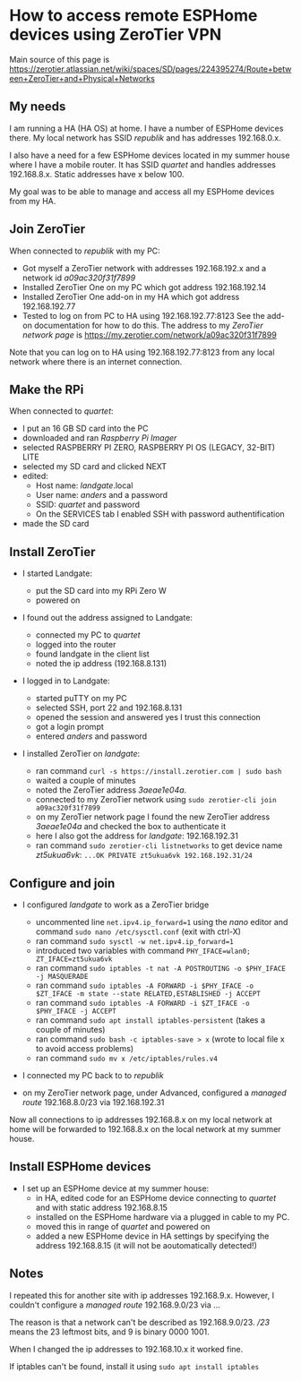 # How to access remote ESPHome devices using ZeroTier VPN
Main source of this page is https://zerotier.atlassian.net/wiki/spaces/SD/pages/224395274/Route+between+ZeroTier+and+Physical+Networks

## My needs 
I am running a HA (HA OS) at home. I have a number of ESPHome devices there. My local network has SSID *republik* and has addresses 192.168.0.x. 

I also have a need for a few ESPHome devices located in my summer house where I have a mobile router. 
It has SSID *quartet* and handles addresses 192.168.8.x. Static addresses have x below 100.

My goal was to be able to manage and access all my ESPHome devices from my HA.

## Join ZeroTier
When connected to *republik* with my PC: 
- Got myself a ZeroTier network with addresses 192.168.192.x and a network id *a09ac320f31f7899*
- Installed ZeroTier One on my PC which got address 192.168.192.14
- Installed ZeroTier One add-on in my HA which got address 192.168.192.77
- Tested to log on from PC to HA using 192.168.192.77:8123 
See the add-on documentation for how to do this.
The address to my *ZeroTier network page* is https://my.zerotier.com/network/a09ac320f31f7899

Note that you can log on to HA using 192.168.192.77:8123 from any local network where there is an internet connection. 

## Make the RPi 
When connected to *quartet*:
- I put an 16 GB SD card into the PC
- downloaded and ran *Raspberry Pi Imager*
- selected RASPBERRY PI ZERO,  RASPBERRY PI OS (LEGACY, 32-BIT) LITE
- selected my SD card and clicked NEXT
- edited:
  - Host name: *landgate*.local
  - User name: *anders* and a password
  - SSID: *quartet* and password
  - On the SERVICES tab I enabled SSH with password authentification
- made the SD card

## Install ZeroTier
- I started Landgate:
  - put the SD card into my RPi Zero W
  - powered on

- I found out the address assigned to Landgate:
  - connected my PC to *quartet*
  - logged into the router
  - found landgate in the client list
  - noted the ip address (192.168.8.131)
    
- I logged in to Landgate:
  - started puTTY on my PC
  - selected SSH, port 22 and 192.168.8.131
  - opened the session and answered yes I trust this connection
  - got a login prompt
  - entered *anders* and password

- I installed ZeroTier on *landgate*:
  - ran command `curl -s https://install.zerotier.com | sudo bash`
  - waited a couple of minutes
  - noted the ZeroTier address *3aeae1e04a*.
  - connected to my ZeroTier network using `sudo zerotier-cli join a09ac320f31f7899`
  - on my ZeroTier network page I found the new ZeroTier address *3aeae1e04a* and checked the box to authenticate it
  - here I also got the address for *landgate*: 192.168.192.31
  - ran command `sudo zerotier-cli listnetworks` to get device name *zt5ukua6vk*: `...OK PRIVATE zt5ukua6vk 192.168.192.31/24`

## Configure and join
- I configured *landgate* to work as a ZeroTier bridge
  - uncommented line `net.ipv4.ip_forward=1` using the *nano* editor and command `sudo nano /etc/sysctl.conf` (exit with ctrl-X)
  - ran command `sudo sysctl -w net.ipv4.ip_forward=1` 
  - introduced two variables with command `PHY_IFACE=wlan0; ZT_IFACE=zt5ukua6vk`
  - ran command `sudo iptables -t nat -A POSTROUTING -o $PHY_IFACE -j MASQUERADE`
  - ran command `sudo iptables -A FORWARD -i $PHY_IFACE -o $ZT_IFACE -m state --state RELATED,ESTABLISHED -j ACCEPT`
  - ran command `sudo iptables -A FORWARD -i $ZT_IFACE -o $PHY_IFACE -j ACCEPT`
  - ran command `sudo apt install iptables-persistent` (takes a couple of minutes)
  - ran command `sudo bash -c iptables-save > x` (wrote to local file x to avoid access problems) 
  - ran command `sudo mv x /etc/iptables/rules.v4`

- I connected my PC back to to *republik* 
- on my ZeroTier network page, under Advanced, configured a *managed route* 192.168.8.0/23 via 192.168.192.31 

Now all connections to ip addresses 192.168.8.x on my local network at home will be forwarded to 192.168.8.x on the local network at my summer house.

## Install ESPHome devices 
- I set up an ESPHome device at my summer house:
  - in HA, edited code for an ESPHome device connecting to *quartet* and with static address 192.168.8.15 
  - installed on the ESPHome hardware via a plugged in cable to my PC. 
  - moved this in range of *quartet* and powered on
  - added a new ESPHome device in HA settings by specifying the address 192.168.8.15 (it will not be aoutomatically detected!)  

## Notes
I repeated this for another site with ip addresses 192.168.9.x. 
However, I couldn't configure a *managed route* 192.168.9.0/23 via ... 

The reason is that a network can't be described as 192.168.9.0/23. */23* means the 23 leftmost bits, and 9 is binary 0000 1001. 

When I changed the ip addresses to 192.168.10.x it worked fine.

If iptables can't be found, install it using `sudo apt install iptables`
